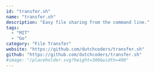 ```yaml
---
id: "transfer.sh"
name: "transfer.sh"
description: "Easy file sharing from the command line."
tags:
  - "MIT"
  - "Go"
category: "File Transfer"
website: "https://github.com/dutchcoders/transfer.sh"
github: "https://github.com/dutchcoders/transfer.sh"
#image: "/placeholder.svg?height=300&width=400"
---
```


